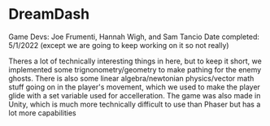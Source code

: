 # DreamDash
Game Devs: Joe Frumenti, Hannah Wigh, and Sam Tancio
Date completed: 5/1/2022 (except we are going to keep working on it so not really)

Theres a lot of technically interesting things in here, but to keep it short,
we implemented some trignonometry/geometry to make pathing for the enemy ghosts. 
There is also some linear algebra/newtonian physics/vector math stuff going on in the player's movement, which
we used to make the player glide with a set variable used for accelleration. The game was also made in Unity,
which is much more technically difficult to use than Phaser but has a lot more capabilities

